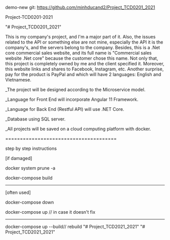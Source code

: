 demo-new git: https://github.com/minhducand2/Project_TCD0201_2021



Project-TCD0201-2021

"# Project_TCD0201_2021" 

This is my company's project, and I'm a major part of it. Also, the issues related to the API or something else are not mine, especially the API it is the company's, and the servers belong to the company. Besides, this is a .Net core commercial sales website, and its full name is "Commercial sales website .Net core" because the customer chose this name. Not only that, this project is completely owned by me and the client specified it. Moreover, this website links and shares to Facebook, Instagram, etc. Another surprise, pay for the product is PayPal and which will have 2 languages: English and Vietnamese.

_The project will be designed according to the Microservice model.




_Language for Front End will incorporate Angular 11 Framework.




_Language for Back End (Restful API) will use .NET Core.




_Database using SQL server.




_All projects will be saved on a cloud computing platform with docker.




======================================

step by step instructions

[if damaged]




docker system prune -a



docker-compose build



---------------------


[often used]



docker-compose down



docker-compose up // in case it doesn't fix



---------------------



docker-compose up --build// rebuild
"# Project_TCD2021_2021" 
"# Project_TCD2021_2021" 
